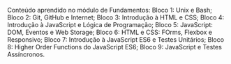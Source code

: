 Conteúdo aprendido no módulo de Fundamentos:
Bloco 1: Unix e Bash;
Bloco 2: Git, GitHub e Internet;
Bloco 3: Introdução à HTML e CSS;
Bloco 4: Introdução à JavaScript e Lógica de Programação;
Bloco 5: JavaScript: DOM, Eventos e Web Storage;
Bloco 6: HTML e CSS: FOrms, Flexbox e Responsivo;
Bloco 7: Introdução à JavaScript ES6 e Testes Unitários;
Bloco 8: Higher Order Functions do JavaScript ES6;
Bloco 9: JavaScript e Testes Assíncronos.
